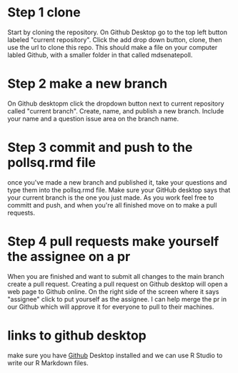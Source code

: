# Step 1 clone
Start by cloning the repository. On Github Desktop go to the top left button labeled "current repository". Click the add drop down button, clone, then use the url to clone this repo. This should make a file on your computer labled Github, with a smaller folder in that called mdsenatepoll. 

# Step 2 make a new branch
On Github desktopm click the dropdown button next to current repository called "current branch". Create, name, and publish a new branch. Include your name and a question issue area on the branch name.

# Step 3 commit and push to the pollsq.rmd file
once you've made a new branch and published it, take your questions and type them into the pollsq.rmd file. Make sure your GitHub desktop says that your current branch is the one you just made. As you work feel free to committ and push, and when you're all finished move on to make a pull requests.

# Step 4 pull requests make yourself the assignee on a pr
When you are finished and want to submit all changes to the main branch create a pull request. Creating a pull request on Github desktop will open a web page to Github online. On the right side of the screen where it says "assignee" click to put yourself as the assignee. I can help merge the pr in our Github which will approve it for everyone to pull to their machines. 

# links to github desktop
make sure you have [Github]([url](https://docs.github.com/en/desktop/installing-and-authenticating-to-github-desktop/installing-github-desktop)) Desktop installed and we can use R Studio to write our R Markdown files.

